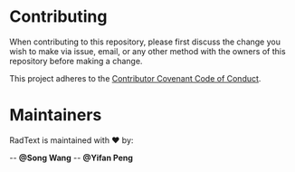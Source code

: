 # Contributing

When contributing to this repository, please first discuss the change you wish to make via issue, 
email, or any other method with the owners of this repository before making a change. 

This project adheres to the [Contributor Covenant Code of Conduct](http://contributor-covenant.org/). 

# Maintainers

RadText is maintained with :heart: by:

-- **@Song Wang**
-- **@Yifan Peng**
